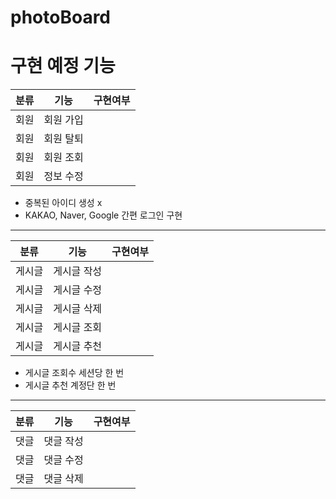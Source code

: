 # photoBoard

<h1>구현 예정 기능</h1>

|분류|기능|구현여부|
|------|---|---|
|회원|회원 가입||
|회원|회원 탈퇴||
|회원|회원 조회||
|회원|정보 수정||

* 중복된 아이디 생성 x
* KAKAO, Naver, Google 간편 로그인 구현

--------------------------------------

|분류|기능|구현여부|
|------|---|---|
|게시글|게시글 작성||
|게시글|게시글 수정||
|게시글|게시글 삭제||
|게시글|게시글 조회||
|게시글|게시글 추천||

* 게시글 조회수 세션당 한 번 
* 게시글 추천 계정단 한 번
  
--------------------------------------

|분류|기능|구현여부|
|------|---|---|
|댓글|댓글 작성||
|댓글|댓글 수정||
|댓글|댓글 삭제||
